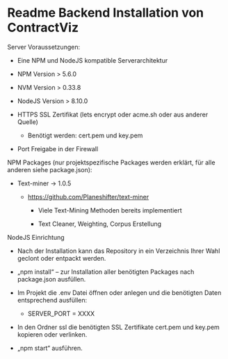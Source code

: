 Readme Backend Installation von ContractViz 
============================================

Server Voraussetzungen:

-   Eine NPM und NodeJS kompatible Serverarchitektur

-   NPM Version \> 5.6.0

-   NVM Version \> 0.33.8

-   NodeJS Version \> 8.10.0

-   HTTPS SSL Zertifikat (lets encrypt oder acme.sh oder aus anderer Quelle)

    -   Benötigt werden: cert.pem und key.pem

-   Port Freigabe in der Firewall

NPM Packages (nur projektspezifische Packages werden erklärt, für alle anderen
siehe package.json):

-   Text-miner -\> 1.0.5

    -   <https://github.com/Planeshifter/text-miner>

        -   Viele Text-Mining Methoden bereits implementiert

        -   Text Cleaner, Weighting, Corpus Erstellung

NodeJS Einrichtung

-   Nach der Installation kann das Repository in ein Verzeichnis Ihrer Wahl
    geclont oder entpackt werden.

-   „npm install“ – zur Installation aller benötigten Packages nach package.json
    ausfüllen.

-   Im Projekt die .env Datei öffnen oder anlegen und die benötigten Daten
    entsprechend ausfüllen:

    -   SERVER_PORT = XXXX

-   In den Ordner ssl die benötigten SSL Zertifikate cert.pem und key.pem
    kopieren oder verlinken.

-   „npm start“ ausführen.
